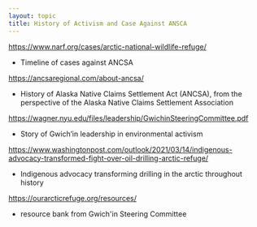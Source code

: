 ```yaml
---
layout: topic
title: History of Activism and Case Against ANSCA
---
```

<https://www.narf.org/cases/arctic-national-wildlife-refuge/>

* Timeline of cases against ANCSA

<https://ancsaregional.com/about-ancsa/>

* History of Alaska Native Claims Settlement Act (ANCSA), from the perspective of the Alaska Native Claims Settlement Association

<https://wagner.nyu.edu/files/leadership/GwichinSteeringCommittee.pdf>

* Story of Gwich’in leadership in environmental activism 

<https://www.washingtonpost.com/outlook/2021/03/14/indigenous-advocacy-transformed-fight-over-oil-drilling-arctic-refuge/>

* Indigenous advocacy transforming drilling in the arctic throughout history

<https://ourarcticrefuge.org/resources/>

* resource bank from Gwich'in Steering Committee